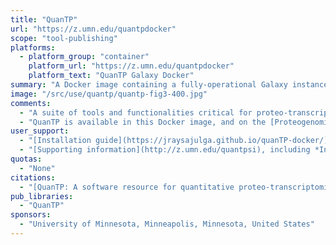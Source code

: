 ```yaml
---
title: "QuanTP"
url: "https://z.umn.edu/quantpdocker"
scope: "tool-publishing"
platforms:
  - platform_group: "container"
    platform_url: "https://z.umn.edu/quantpdocker"
    platform_text: "QuanTP Galaxy Docker"
summary: "A Docker image containing a fully-operational Galaxy instance with pre-installed QuanTP tools."
image: "/src/use/quantp/quantp-fig3-400.jpg"
comments:
  - "A suite of tools and functionalities critical for proteo-transcriptomics, including statistical algorithms for assessing the correlation between single transcript–protein pairs as well as across two cohorts, outlier identification and clustering, along with a diverse set of results visualizations."
  - "QuanTP is available in this Docker image, and on the [Proteogenomics Gateway](/src/use/proteogenomics-gateway/index.md) and [UseGalaxy.eu](https://usegalaxy.eu/)."
user_support:
  - "[Installation guide](https://jraysajulga.github.io/quanTP-docker/)"
  - "[Supporting information](http://z.umn.edu/quantpsi), including *Instructions for accessing the QuanTP tool on Jetstream*, *Instructions for accessing and running the Mouse data*, and *Accessing the QuanTP on the usegalaxy.eu*"
quotas:
  - "None"
citations:
  - "[QuanTP: A software resource for quantitative proteo-transcriptomic comparative data analysis and informatics](https://pubs.acs.org/doi/10.1021/acs.jproteome.8b00727), Kumar P, Panigrahi P, Johnson J, Weber WJ, Mehta S, Sajulga R, Easterly C, Crooker BA, [Heydarian M](/people/mo-heydarian/), Anamika K, Griffin TJ, Jagtap P., *Journal of  Proteome Research*, 2018 Dec 24. doi: 10.1021/acs.jproteome.8b00727"
pub_libraries:
  - "QuanTP"
sponsors:
  - "University of Minnesota, Minneapolis, Minnesota, United States"
---
```

